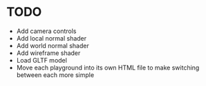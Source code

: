 # TODO

- Add camera controls
- Add local normal shader
- Add world normal shader
- Add wireframe shader
- Load GLTF model
- Move each playground into its own HTML file to make switching between each more simple

